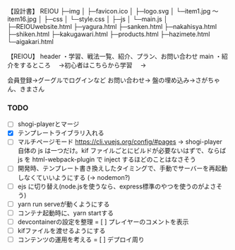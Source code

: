 【設計書】
REIOU
 ├─img
 │  ├─favicon.ico
 │  ├─logo.svg
 │  └─item1.jpg ～ item16.jpg
 │
 ├─css
 │  └─style.css
 │
 ├─js
 │  └─main.js
 │
 ├─REIOUwebsite.html
 ├─yagura.html
 ├─sanken.html
 ├─nakahisya.html
 ├─shiken.html
 ├─kakugawari.html
 ├─products.html
 ├─hazimete.html
 └─aigakari.html

【REIOU】
header
・学習、戦法一覧、紹介、プラン、お問い合わせ
main
・紹介をするところ
　→初心者はこちらから学習
　→

会員登録→グーグルでログインなど
お問い合わせ→
盤の埋め込み→さがちゃん、きまさん

### TODO

- [ ] shogi-playerとマージ
- [x] テンプレートライブラリ入れる
- [ ] マルチページモード https://cli.vuejs.org/config/#pages -> shogi-player 自体の js は一つだけ。kif ファイルごとにビルドが必要ないはずで、ならば js を html-webpack-plugin で inject するほどのことはなさそう
- [ ] 開発時、テンプレート書き換えしたタイミングで、手動でサーバーを再起動しなくていいようにする (-> nodemon?)
- [ ] ejs に切り替え(node.jsを使うなら、express標準のやつを使うのがよさそう)
- [ ] yarn run serveが動くようにする
- [ ] コンテナ起動時に、yarn startする
- [ ] devcontainerの設定を整理
= [ ] プレイヤーのコメントを表示
- [ ] kifファイルを渡せるようにする
- [ ] コンテンツの運用を考える
= [ ] デプロイ周り